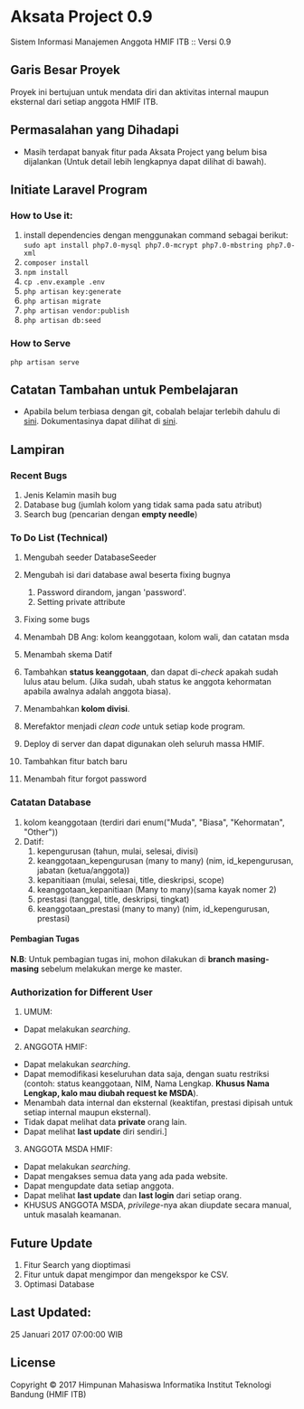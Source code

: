 # Aksata Project 0.9
Sistem Informasi Manajemen Anggota HMIF ITB :: Versi 0.9

## Garis Besar Proyek
Proyek ini bertujuan untuk mendata diri dan aktivitas internal maupun eksternal dari setiap anggota HMIF ITB.

## Permasalahan yang Dihadapi
* Masih terdapat banyak fitur pada Aksata Project yang belum bisa dijalankan (Untuk detail lebih lengkapnya dapat dilihat di bawah).

## Initiate Laravel Program

### How to Use it:
1. install dependencies dengan menggunakan command sebagai berikut:  
   `sudo apt install php7.0-mysql php7.0-mcrypt php7.0-mbstring php7.0-xml`
2. `composer install`  
3. `npm install`  
4. `cp .env.example .env`  
5. `php artisan key:generate`  
6. `php artisan migrate`
7. `php artisan vendor:publish`
8. `php artisan db:seed`

### How to Serve
`php artisan serve`

## Catatan Tambahan untuk Pembelajaran
* Apabila belum terbiasa dengan git, cobalah belajar terlebih dahulu di [sini](https://try.github.io). Dokumentasinya dapat dilihat di [sini](https://git-scm.com/docs/gittutorial).

## Lampiran

### Recent Bugs
1. Jenis Kelamin masih bug
2. Database bug (jumlah kolom yang tidak sama pada satu atribut)
3. Search bug (pencarian dengan __empty needle__)

### To Do List (Technical)
1. Mengubah seeder DatabaseSeeder
2. Mengubah isi dari database awal beserta fixing bugnya
    1. Password dirandom, jangan 'password'.
    2. Setting private attribute
3. Fixing some bugs
4. Menambah DB Ang: kolom keanggotaan, kolom wali, dan catatan msda
5. Menambah skema Datif

7. Tambahkan __status keanggotaan__, dan dapat di-_check_ apakah sudah lulus atau belum. (Jika sudah, ubah status ke anggota kehormatan apabila awalnya adalah anggota biasa).

8. Menambahkan __kolom divisi__.
9. Merefaktor menjadi *clean code* untuk setiap kode program. 
10. Deploy di server dan dapat digunakan oleh seluruh massa HMIF.
11. Tambahkan fitur batch baru
15. Menambah fitur forgot password

### Catatan Database
1. kolom keanggotaan (terdiri dari enum("Muda", "Biasa", "Kehormatan", "Other"))
2. Datif:
    1. kepengurusan (tahun, mulai, selesai, divisi)
    2. keanggotaan_kepengurusan (many to many) (nim, id_kepengurusan, jabatan (ketua/anggota))
    3. kepanitiaan (mulai, selesai, title, dieskripsi, scope)
    4. keanggotaan_kepanitiaan (Many to many)(sama kayak nomer 2)
    5. prestasi (tanggal, title, deskripsi, tingkat)
    6. keanggotaan_prestasi (many to many) (nim, id_kepengurusan, prestasi)

#### Pembagian Tugas

**N.B**: Untuk pembagian tugas ini, mohon dilakukan di **branch masing-masing** sebelum melakukan merge ke master. 

### Authorization for Different User
1. UMUM:
  * Dapat melakukan *searching*.
2. ANGGOTA HMIF:
  * Dapat melakukan *searching*.
  * Dapat memodifikasi keseluruhan data saja, dengan suatu restriksi (contoh: status keanggotaan, NIM, Nama Lengkap. __Khusus Nama Lengkap, kalo mau diubah request ke MSDA__).
  * Menambah data internal dan eksternal (keaktifan, prestasi dipisah untuk setiap internal maupun eksternal).
  * Tidak dapat melihat data **private** orang lain.
  * Dapat melihat **last update** diri sendiri.]
3. ANGGOTA MSDA HMIF:
  * Dapat melakukan *searching*.
  * Dapat mengakses semua data yang ada pada website.
  * Dapat mengupdate data setiap anggota.
  * Dapat melihat **last update** dan **last login** dari setiap orang.
  * KHUSUS ANGGOTA MSDA, *privilege*-nya akan diupdate secara manual, untuk masalah keamanan.

## Future Update
1. Fitur Search yang dioptimasi
2. Fitur untuk dapat mengimpor dan mengekspor ke CSV.
3. Optimasi Database

## Last Updated:
25 Januari 2017 07:00:00 WIB

## License
Copyright © 2017 Himpunan Mahasiswa Informatika Institut Teknologi Bandung (HMIF ITB)
